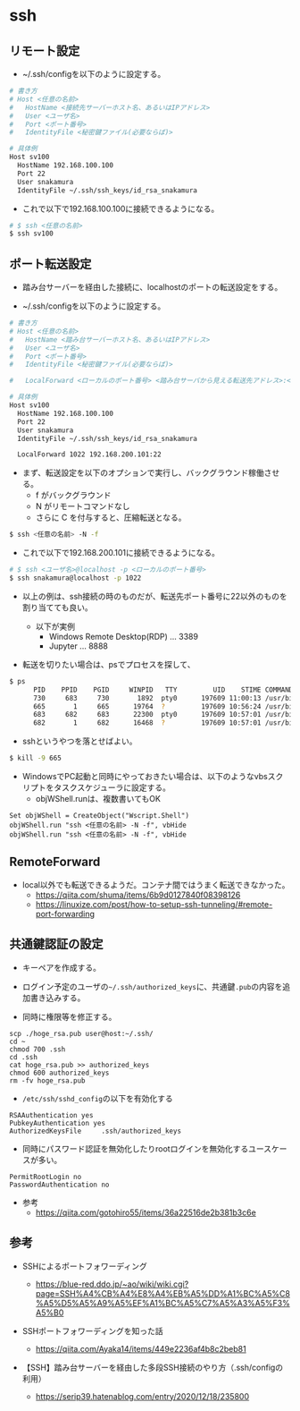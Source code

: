 # ssh

## リモート設定

- ~/.ssh/configを以下のように設定する。
```sh
# 書き方
# Host <任意の名前>
#   HostName <接続先サーバーホスト名、あるいはIPアドレス>
#   User <ユーザ名>
#   Port <ポート番号>
#   IdentityFile <秘密鍵ファイル(必要ならば)>

# 具体例
Host sv100
  HostName 192.168.100.100
  Port 22
  User snakamura
  IdentityFile ~/.ssh/ssh_keys/id_rsa_snakamura
```

- これで以下で192.168.100.100に接続できるようになる。
```sh
# $ ssh <任意の名前>
$ ssh sv100
```

## ポート転送設定

- 踏み台サーバーを経由した接続に、localhostのポートの転送設定をする。

- ~/.ssh/configを以下のように設定する。
```sh
# 書き方
# Host <任意の名前>
#   HostName <踏み台サーバーホスト名、あるいはIPアドレス>
#   User <ユーザ名>
#   Port <ポート番号>
#   IdentityFile <秘密鍵ファイル(必要ならば)>

#   LocalForward <ローカルのポート番号> <踏み台サーバから見える転送先アドレス>:<転送先ポート番号>

# 具体例
Host sv100
  HostName 192.168.100.100
  Port 22
  User snakamura
  IdentityFile ~/.ssh/ssh_keys/id_rsa_snakamura

  LocalForward 1022 192.168.200.101:22
```

- まず、転送設定を以下のオプションで実行し、バックグラウンド稼働させる。
  - f がバックグラウンド
  - N がリモートコマンドなし
  - さらに C を付与すると、圧縮転送となる。
```sh
$ ssh <任意の名前> -N -f
```

- これで以下で192.168.200.101に接続できるようになる。
```sh
# $ ssh <ユーザ名>@localhost -p <ローカルのポート番号>
$ ssh snakamura@localhost -p 1022
```

- 以上の例は、ssh接続の時のものだが、転送先ポート番号に22以外のものを割り当てても良い。
  - 以下が実例
    - Windows Remote Desktop(RDP) ... 3389
    - Jupyter ... 8888

- 転送を切りたい場合は、psでプロセスを探して、
```sh
$ ps
      PID    PPID    PGID     WINPID   TTY         UID    STIME COMMAND
      730     683     730       1892  pty0      197609 11:00:13 /usr/bin/ps
      665       1     665      19764  ?         197609 10:56:24 /usr/bin/ssh
      683     682     683      22300  pty0      197609 10:57:01 /usr/bin/bash
      682       1     682      16468  ?         197609 10:57:01 /usr/bin/mintty
```

- sshというやつを落とせばよい。
```sh
$ kill -9 665
```

- WindowsでPC起動と同時にやっておきたい場合は、以下のようなvbsスクリプトをタスクスケジューラに設定する。
  - objWShell.runは、複数書いてもOK
```vbs
Set objWShell = CreateObject("Wscript.Shell") 
objWShell.run "ssh <任意の名前> -N -f", vbHide
objWShell.run "ssh <任意の名前> -N -f", vbHide
```

## RemoteForward

- local以外でも転送できるようだ。コンテナ間ではうまく転送できなかった。
  - https://qiita.com/shuma/items/6b9d0127840f08398126
  - https://linuxize.com/post/how-to-setup-ssh-tunneling/#remote-port-forwarding

## 共通鍵認証の設定

- キーペアを作成する。

- ログイン予定のユーザの`~/.ssh/authorized_keys`に、共通鍵`.pub`の内容を追加書き込みする。
- 同時に権限等を修正する。

```
scp ./hoge_rsa.pub user@host:~/.ssh/
cd ~
chmod 700 .ssh
cd .ssh
cat hoge_rsa.pub >> authorized_keys
chmod 600 authorized_keys
rm -fv hoge_rsa.pub
```

- `/etc/ssh/sshd_config`の以下を有効化する

```
RSAAuthentication yes
PubkeyAuthentication yes
AuthorizedKeysFile     .ssh/authorized_keys
```

- 同時にパスワード認証を無効化したりrootログインを無効化するユースケースが多い。

```
PermitRootLogin no
PasswordAuthentication no
```

- 参考
  - https://qiita.com/gotohiro55/items/36a22516de2b381b3c6e

## 参考

- SSHによるポートフォワーディング
  - https://blue-red.ddo.jp/~ao/wiki/wiki.cgi?page=SSH%A4%CB%A4%E8%A4%EB%A5%DD%A1%BC%A5%C8%A5%D5%A5%A9%A5%EF%A1%BC%A5%C7%A5%A3%A5%F3%A5%B0

- SSHポートフォワーディングを知った話
  - https://qiita.com/Ayaka14/items/449e2236af4b8c2beb81

- 【SSH】踏み台サーバーを経由した多段SSH接続のやり方（.ssh/configの利用）
  - https://serip39.hatenablog.com/entry/2020/12/18/235800
